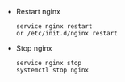 - Restart nginx

      service nginx restart
      or /etc/init.d/nginx restart

- Stop nginx

      service nginx stop
      systemctl stop nginx
